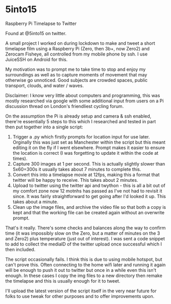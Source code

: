 # 5into15
Raspberry Pi Timelapse to Twitter

Found at @5into15 on twitter.

A small project I worked on during lockdown to make and tweet a short timelapse film using a Raspberry Pi (Zero, then 3b+, now Zero2) and Zerocam Fisheye, all controlled from my mobile phone by ssh. I use JuiceSSH on Android for this.

My motivation was to prompt me to take time to stop and enjoy my surroundings as well as to capture moments of movement that may otherwise go unnoticed. Good subjects are crowded spaces, public transport, clouds, and water / waves.

Disclaimer: I know very little about computers and programming, this was mostly researched via google with some additional input from users on a Pi discussion thread on London's friendliest cycling forum. 

On the assumption the Pi is already setup and camera & ssh enabled, there're essentially 5 steps to this which I researched and tested in part then put together into a single script:

1) Trigger a .py which firstly prompts for location input for use later. Orginally this was just set as Manchester within the script but this meant editing it on the fly if I went elsewhere. Prompt makes it easier to ensure the location is correct (I was forgetting to update it within the code at times).
2) Capture 300 images at 1 per second. This is actually slightly slower than 5x60=300s it usually takes about 7 minutes to complete this.
3) Convert this into a timelapse movie at 12fps, making this a format that twitter will be happy to receive. This takes about 2 minutes.
4) Upload to twitter using the twitter api and twython - this is all a bit out of my comfort zone now 12 motnhs has passed as I've not had to revisit it since. It was fairly straightforward to get going after I'd looked it up. This takes about a minute.
5) Clean up the image files, and archive the video file so that both a copy is kept and that the working file can be created again without an overwrite prompt.

That's it really. There's some checks and balances along the way to confirm time (it was impossibly slow on the Zero, but a matter of minutes on the 3 and Zero2) plus temperature (just out of interest). I was sent a code snippet to add to collect the mediaID of the twitter upload once successful which I then included.

The script occasionally fails. I think this is due to using mobile hotspot, but can't prove this. Often connecting to the home wifi later and running it again will be enough to push it out to twitter but once in a while even this isn't enough. In these cases I copy the img files to a new directory then remake the timelapse and this is usually enough for it to tweet.

I'll upload the latest version of the script itself in the very near future for folks to use tweak for other purposes and to offer improvements upon.

